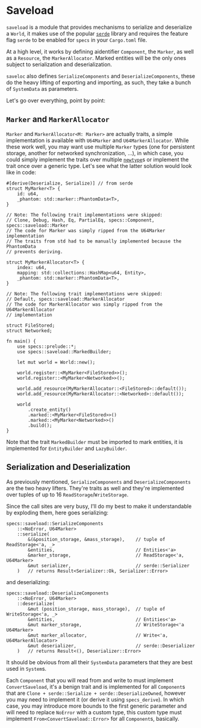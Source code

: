 # Saveload

`saveload` is a module that provides mechanisms to serialize and deserialize a `World`, it makes use of the popular [`serde`] library and requires the feature flag `serde` to be enabled for `specs` in your `Cargo.toml` file.

At a high level, it works by defining aidentifier `Component`, the `Marker`, as well as a `Resource`, the `MarkerAllocator`. Marked entities will be the only ones subject to serialization and deserialization.

`saveloc` also defines `SerializeComponents` and `DeserializeComponents`, these do the heavy lifting of exporting and importing, as such, they take a bunch of `SystemData` as parameters.

Let's go over everything, point by point:

## `Marker` and `MarkerAllocator`

`Marker` and `MarkerAllocator<M: Marker>` are actually traits, a simple implementation is available with `U64Marker` and `U64MarkerAllocator`. While these work well, you may want use multiple `Marker` types (one for persistent storage, another for networked synchronization, ...), in which case, you could simply implement the traits over multiple [`newtype`]s or implement the trait once over a generic type. Let's see what the latter solution would look like in code:

```rust,ignore
#[derive(Deserialize, Serialize)] // from serde
struct MyMarker<T> {
    id: u64,
    _phantom: std::marker::PhantomData<T>,
}

// Note: The following trait implementations were skipped:
// Clone, Debug, Hash, Eq, PartialEq, specs::Component, specs::saveload::Marker
// The code for Marker was simply ripped from the U64Marker implementation
// The traits from std had to be manually implemented because the PhantomData
// prevents deriving.

struct MyMarkerAllocator<T> {
    index: u64,
    mapping: std::collections::HashMap<u64, Entity>,
    _phantom: std::marker::PhantomData<T>,
}

// Note: The following trait implementations were skipped:
// Default, specs::saveload::MarkerAllocator
// The code for MarkerAllocator was simply ripped from the U64MarkerAllocator
// implementation

struct FileStored;
struct Networked;

fn main() {
    use specs::prelude::*;
    use specs::saveload::MarkedBuilder;

    let mut world = World::new();

    world.register::<MyMarker<FileStored>>();
    world.register::<MyMarker<Networked>>();

    world.add_resource(MyMarkerAllocator::<FileStored>::default());
    world.add_resource(MyMarkerAllocator::<Networked>::default());

    world
        .create_entity()
        .marked::<MyMarker<FileStored>>()
        .marked::<MyMarker<Networked>>()
        .build();
}
```

Note that the trait `MarkedBuilder` must be imported to mark entities, it is
implemented for `EntityBuilder` and `LazyBuilder`.

## Serialization and Deserialization

As previously mentioned, `SerializeComponents` and `DeserializeComponents` are
the two heavy lifters. They're traits as well and they're implemented over
tuples of up to 16 `ReadStorage`/`WriteStorage`.

Since the call sites are very busy, I'll do my best to make it understandable
by exploding them, here goes serializing:

```rust,ignore
specs::saveload::SerializeComponents
    ::<NoError, U64Marker>
    ::serialize(
        &(&position_storage, &mass_storage),    // tuple of ReadStorage<'a, _>
        &entities,                              // Entities<'a>
        &marker_storage,                        // ReadStorage<'a, U64Marker>
        &mut serializer,                        // serde::Serializer
    )   // returns Result<Serializer::Ok, Serializer::Error>
```

and deserializing:

```rust,ignore
specs::saveload::DeserializeComponents
    ::<NoError, U64Marker>
    ::deserialize(
        &mut (position_storage, mass_storage),  // tuple of WriteStorage<'a, _>
        &entities,                              // Entities<'a>
        &mut marker_storage,                    // WriteStorage<'a U64Marker>
        &mut marker_allocator,                  // Write<'a, U64MarkerAllocator>
        &mut deserializer,                      // serde::Deserializer
    )   // returns Result<(), Deserializer::Error>
```

It should be obvious from all their `SystemData` parameters that they are best
used in `System`s.

Each `Component` that you will read from and write to must implement
`ConvertSaveload`, it's a benign trait and is implemented for all `Component`s
that are `Clone + serde::Serialize + serde::DeserializeOwned`, however you may
need to implement it (or derive it using `specs_derive`). In which case, you
may introduce more bounds to the first generic parameter and will need to
replace `NoError` with a custom type, this custom type must implement
`From<ConvertSaveload::Error>` for all `Component`s, basically.

[`serde`]: https://docs.rs/serde
[`newtype`]: https://doc.rust-lang.org/1.0.0/style/features/types/newtype.html
